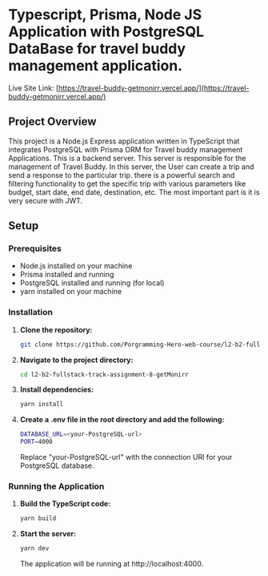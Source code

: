 # Typescript, Prisma, Node JS Application with PostgreSQL DataBase for travel buddy management application.

Live Site Link: [https://travel-buddy-getmonirr.vercel.app/](https://travel-buddy-getmonirr.vercel.app/)

## Project Overview

This project is a Node.js Express application written in TypeScript that integrates PostgreSQL with Prisma ORM for Travel buddy management Applications. This is a backend server. This server is responsible for the management of Travel Buddy. In this server, the User can create a trip and send a response to the particular trip. there is a powerful search and filtering functionality to get the specific trip with various parameters like budget, start date, end date, destination, etc. The most important part is it is very secure with JWT.

## Setup

### Prerequisites

- Node.js installed on your machine
- Prisma installed and running
- PostgreSQL installed and running (for local)
- yarn installed on your machine

### Installation

1. **Clone the repository:**

   ```bash
   git clone https://github.com/Porgramming-Hero-web-course/l2-b2-fullstack-track-assignment-8-getMonirr.git
   ```

2. **Navigate to the project directory:**

   ```bash
   cd l2-b2-fullstack-track-assignment-8-getMonirr
   ```

3. **Install dependencies:**

   ```bash
   yarn install
   ```

4. **Create a .env file in the root directory and add the following:**

   ```bash
   DATABASE_URL=<your-PostgreSQL-url>
   PORT=4000
   ```

   Replace "your-PostgreSQL-url" with the connection URI for your PostgreSQL database.

### Running the Application

1. **Build the TypeScript code:**

   ```bash
   yarn build
   ```

2. **Start the server:**

   ```bash
   yarn dev
   ```

   The application will be running at http://localhost:4000.



